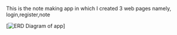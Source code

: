 This is the note making app in which I created 3 web pages namely, login,register,note

[![ERD Diagram of app]("/public/images/ERD_Screenshot.png)]
